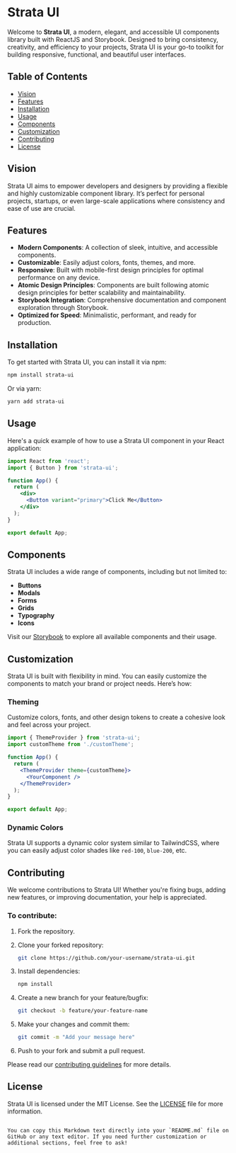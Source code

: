 # Strata UI

Welcome to **Strata UI**, a modern, elegant, and accessible UI components library built with ReactJS and Storybook. Designed to bring consistency, creativity, and efficiency to your projects, Strata UI is your go-to toolkit for building responsive, functional, and beautiful user interfaces.

## Table of Contents

- [Vision](#vision)
- [Features](#features)
- [Installation](#installation)
- [Usage](#usage)
- [Components](#components)
- [Customization](#customization)
- [Contributing](#contributing)
- [License](#license)

## Vision

Strata UI aims to empower developers and designers by providing a flexible and highly customizable component library. It’s perfect for personal projects, startups, or even large-scale applications where consistency and ease of use are crucial.

## Features

- **Modern Components**: A collection of sleek, intuitive, and accessible components.
- **Customizable**: Easily adjust colors, fonts, themes, and more.
- **Responsive**: Built with mobile-first design principles for optimal performance on any device.
- **Atomic Design Principles**: Components are built following atomic design principles for better scalability and maintainability.
- **Storybook Integration**: Comprehensive documentation and component exploration through Storybook.
- **Optimized for Speed**: Minimalistic, performant, and ready for production.

## Installation

To get started with Strata UI, you can install it via npm:

```bash
npm install strata-ui
```

Or via yarn:

```bash
yarn add strata-ui
```

## Usage

Here's a quick example of how to use a Strata UI component in your React application:

```jsx
import React from 'react';
import { Button } from 'strata-ui';

function App() {
  return (
    <div>
      <Button variant="primary">Click Me</Button>
    </div>
  );
}

export default App;
```

## Components

Strata UI includes a wide range of components, including but not limited to:

- **Buttons**
- **Modals**
- **Forms**
- **Grids**
- **Typography**
- **Icons**

Visit our [Storybook](#) to explore all available components and their usage.

## Customization

Strata UI is built with flexibility in mind. You can easily customize the components to match your brand or project needs. Here’s how:

### Theming

Customize colors, fonts, and other design tokens to create a cohesive look and feel across your project.

```jsx
import { ThemeProvider } from 'strata-ui';
import customTheme from './customTheme';

function App() {
  return (
    <ThemeProvider theme={customTheme}>
      <YourComponent />
    </ThemeProvider>
  );
}

export default App;
```

### Dynamic Colors

Strata UI supports a dynamic color system similar to TailwindCSS, where you can easily adjust color shades like `red-100`, `blue-200`, etc.

## Contributing

We welcome contributions to Strata UI! Whether you're fixing bugs, adding new features, or improving documentation, your help is appreciated.

### To contribute:

1. Fork the repository.
2. Clone your forked repository:

   ```bash
   git clone https://github.com/your-username/strata-ui.git
   ```

3. Install dependencies:

   ```bash
   npm install
   ```

4. Create a new branch for your feature/bugfix:

   ```bash
   git checkout -b feature/your-feature-name
   ```

5. Make your changes and commit them:

   ```bash
   git commit -m "Add your message here"
   ```

6. Push to your fork and submit a pull request.

Please read our [contributing guidelines](#) for more details.

## License

Strata UI is licensed under the MIT License. See the [LICENSE](./LICENSE) file for more information.
```

You can copy this Markdown text directly into your `README.md` file on GitHub or any text editor. If you need further customization or additional sections, feel free to ask!